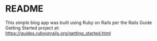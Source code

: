 # README

This simple blog app was built using Ruby on Rails per the Rails Guide Getting Started project at: https://guides.rubyonrails.org/getting_started.html
